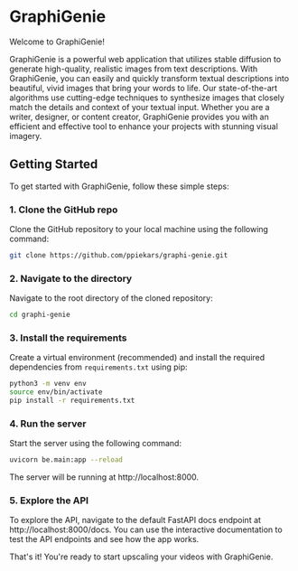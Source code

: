 # GraphiGenie

Welcome to GraphiGenie!

GraphiGenie is a powerful web application that utilizes stable diffusion to generate high-quality, realistic images from text descriptions. With GraphiGenie, you can easily and quickly transform textual descriptions into beautiful, vivid images that bring your words to life. Our state-of-the-art algorithms use cutting-edge techniques to synthesize images that closely match the details and context of your textual input. Whether you are a writer, designer, or content creator, GraphiGenie provides you with an efficient and effective tool to enhance your projects with stunning visual imagery.

## Getting Started

To get started with GraphiGenie, follow these simple steps:

### 1. Clone the GitHub repo

Clone the GitHub repository to your local machine using the following command:

```bash
git clone https://github.com/ppiekars/graphi-genie.git
```

### 2. Navigate to the directory

Navigate to the root directory of the cloned repository:

```bash
cd graphi-genie
```

### 3. Install the requirements

Create a virtual environment (recommended) and install the required dependencies from `requirements.txt` using pip:

```bash
python3 -m venv env
source env/bin/activate
pip install -r requirements.txt
```

### 4. Run the server

Start the server using the following command:

```bash
uvicorn be.main:app --reload
```

The server will be running at http://localhost:8000.

### 5. Explore the API

To explore the API, navigate to the default FastAPI docs endpoint at http://localhost:8000/docs. You can use the interactive documentation to test the API endpoints and see how the app works. 

That's it! You're ready to start upscaling your videos with GraphiGenie.